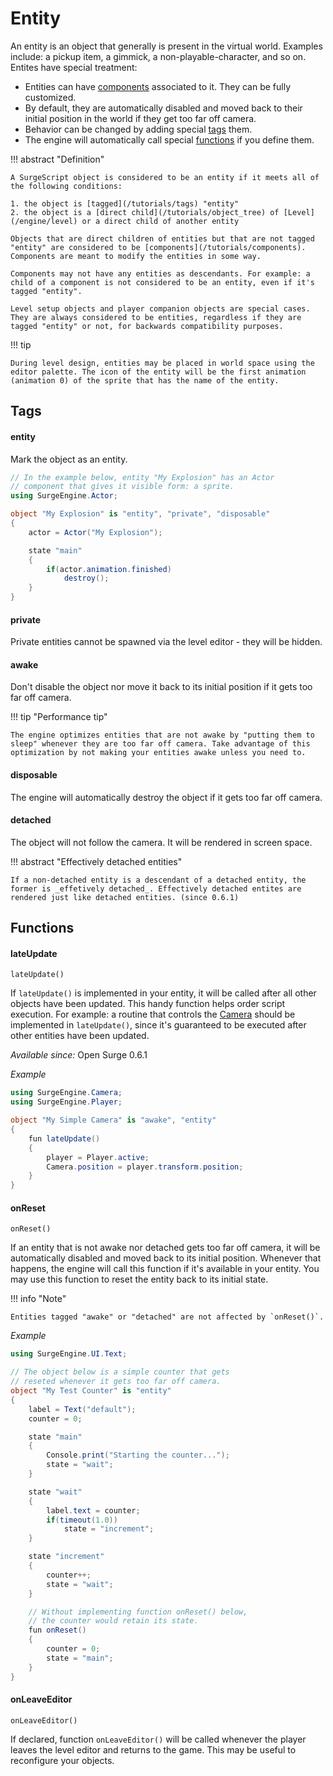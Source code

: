 Entity
======

An entity is an object that generally is present in the virtual world. Examples include: a pickup item, a gimmick, a non-playable-character, and so on. Entites have special treatment:

* Entities can have [components](/tutorials/components) associated to it. They can be fully customized.
* By default, they are automatically disabled and moved back to their initial position in the world if they get too far off camera.
* Behavior can be changed by adding special [tags](#tags) them.
* The engine will automatically call special [functions](#functions) if you define them.

!!! abstract "Definition"
    
    A SurgeScript object is considered to be an entity if it meets all of the following conditions:
    
    1. the object is [tagged](/tutorials/tags) "entity"
    2. the object is a [direct child](/tutorials/object_tree) of [Level](/engine/level) or a direct child of another entity
    
    Objects that are direct children of entities but that are not tagged "entity" are considered to be [components](/tutorials/components). Components are meant to modify the entities in some way.
    
    Components may not have any entities as descendants. For example: a child of a component is not considered to be an entity, even if it's tagged "entity".
    
    Level setup objects and player companion objects are special cases. They are always considered to be entities, regardless if they are tagged "entity" or not, for backwards compatibility purposes.

!!! tip
    
    During level design, entities may be placed in world space using the editor palette. The icon of the entity will be the first animation (animation 0) of the sprite that has the name of the entity.

Tags
----

#### entity

Mark the object as an entity.

```cs
// In the example below, entity "My Explosion" has an Actor
// component that gives it visible form: a sprite.
using SurgeEngine.Actor;

object "My Explosion" is "entity", "private", "disposable"
{
    actor = Actor("My Explosion");

    state "main"
    {
        if(actor.animation.finished)
            destroy();
    }
}
```

#### private

Private entities cannot be spawned via the level editor - they will be hidden.

#### awake

Don't disable the object nor move it back to its initial position if it gets too far off camera.

!!! tip "Performance tip"

    The engine optimizes entities that are not awake by "putting them to sleep" whenever they are too far off camera. Take advantage of this optimization by not making your entities awake unless you need to.

#### disposable

The engine will automatically destroy the object if it gets too far off camera.

#### detached

The object will not follow the camera. It will be rendered in screen space.

!!! abstract "Effectively detached entities"

    If a non-detached entity is a descendant of a detached entity, the former is _effetively detached_. Effectively detached entites are rendered just like detached entities. (since 0.6.1)



Functions
---------

#### lateUpdate

`lateUpdate()`

If `lateUpdate()` is implemented in your entity, it will be called after all other objects have been updated. This handy function helps order script execution. For example: a routine that controls the [Camera](/engine/camera) should be implemented in `lateUpdate()`, since it's guaranteed to be executed after other entities have been updated.

*Available since:* Open Surge 0.6.1

*Example*
```cs
using SurgeEngine.Camera;
using SurgeEngine.Player;

object "My Simple Camera" is "awake", "entity"
{
    fun lateUpdate()
    {
        player = Player.active;
        Camera.position = player.transform.position;
    }
}
```

#### onReset

`onReset()`

If an entity that is not awake nor detached gets too far off camera, it will be automatically disabled and moved back to its initial position. Whenever that happens, the engine will call this function if it's available in your entity. You may use this function to reset the entity back to its initial state.

!!! info "Note"

    Entities tagged "awake" or "detached" are not affected by `onReset()`.

*Example*
```cs
using SurgeEngine.UI.Text;

// The object below is a simple counter that gets
// reseted whenever it gets too far off camera.
object "My Test Counter" is "entity"
{
    label = Text("default");
    counter = 0;

    state "main"
    {
        Console.print("Starting the counter...");
        state = "wait";
    }

    state "wait"
    {
        label.text = counter;
        if(timeout(1.0))
            state = "increment";
    }

    state "increment"
    {
        counter++;
        state = "wait";
    }

    // Without implementing function onReset() below,
    // the counter would retain its state.
    fun onReset()
    {
        counter = 0;
        state = "main";
    }
}
```

#### onLeaveEditor

`onLeaveEditor()`

If declared, function `onLeaveEditor()` will be called whenever the player leaves the level editor and returns to the game. This may be useful to reconfigure your objects.
